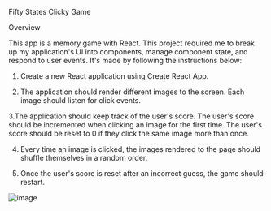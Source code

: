 Fifty States Clicky Game

Overview

This app is a memory game with React. This project required me to break up my application's UI into components, manage component state, and respond to user events. It's made by following the instructions below:
1. Create a new React application using Create React App.

2. The application should render different images to the screen. Each image should listen for click events.

3.The application should keep track of the user's score. The user's score should be incremented when clicking an image for the first time. The user's score should be reset to 0 if they click the same image more than once.

4. Every time an image is clicked, the images rendered to the page should shuffle themselves in a random order.

5. Once the user's score is reset after an incorrect guess, the game should restart.

![image](https://user-images.githubusercontent.com/33634800/41803226-932e7316-763b-11e8-93ec-537e6154d4df.png)